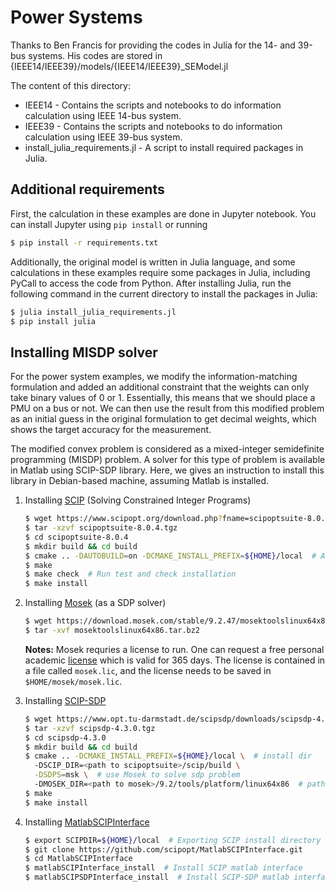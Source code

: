 # Power Systems

Thanks to Ben Francis for providing the codes in Julia for the 14- and 39-bus systems. His
codes are stored in {IEEE14/IEEE39}/models/{IEEE14/IEEE39}_SEModel.jl

The content of this directory:
* IEEE14 - Contains the scripts and notebooks to do information calculation using IEEE
  14-bus system.
* IEEE39 - Contains the scripts and notebooks to do information calculation using IEEE
  39-bus system.
* install_julia_requirements.jl - A script to install required packages in Julia.


## Additional requirements

First, the calculation in these examples are done in Jupyter notebook. You can install
Jupyter using `pip install` or running

``` bash
$ pip install -r requirements.txt
```

Additionally, the original model is written in Julia language, and some calculations
in these examples require some packages in Julia, including PyCall to access the code
from Python. After installing Julia, run the following command in the current directory to
install the packages in Julia:

``` bash
$ julia install_julia_requirements.jl
$ pip install julia
```

## Installing MISDP solver

For the power system examples, we modify the information-matching formulation and added an
additional constraint that the weights can only take binary values of 0 or 1. Essentially,
this means that we should place a PMU on a bus or not. We can then use the result from
this modified problem as an initial guess in the original formulation to get decimal
weights, which shows the target accuracy for the measurement.

The modified convex problem is considered as a mixed-integer semidefinite programming
(MISDP) problem. A solver for this type of problem is available in Matlab using SCIP-SDP
library. Here, we gives an instruction to install this library in Debian-based machine,
assuming Matlab is installed.

1. Installing [SCIP](https://scipopt.org/) (Solving Constrained Integer Programs)
   ```bash
   $ wget https://www.scipopt.org/download.php?fname=scipoptsuite-8.0.4.tgz  # Assuming to use ver8.0.4
   $ tar -xzvf scipoptsuite-8.0.4.tgz
   $ cd scipoptsuite-8.0.4
   $ mkdir build && cd build
   $ cmake .. -DAUTOBUILD=on -DCMAKE_INSTALL_PREFIX=${HOME}/local  # Assuming install dir is in $HOME/local
   $ make
   $ make check  # Run test and check installation
   $ make install
   ```

2. Installing [Mosek](https://www.mosek.com/) (as a SDP solver)
   ```bash
   $ wget https://download.mosek.com/stable/9.2.47/mosektoolslinux64x86.tar.bz2
   $ tar -xvf mosektoolslinux64x86.tar.bz2
   ```
   **Notes:**
   Mosek requries a license to run. One can request a free personal academic [license](https://www.mosek.com/products/academic-licenses/)
   which is valid for 365 days. The license is contained in a file called `mosek.lic`, and
   the license needs to be saved in `$HOME/mosek/mosek.lic`.

3. Installing [SCIP-SDP](https://www.opt.tu-darmstadt.de/scipsdp/)
   ```bash
   $ wget https://www.opt.tu-darmstadt.de/scipsdp/downloads/scipsdp-4.3.0.tgz
   $ tar -xzvf scipsdp-4.3.0.tgz
   $ cd scipsdp-4.3.0
   $ mkdir build && cd build
   $ cmake .. -DCMAKE_INSTALL_PREFIX=${HOME}/local \  # install dir
     -DSCIP_DIR=<path to scipoptsuite>/scip/build \
     -DSDPS=msk \  # use Mosek to solve sdp problem
     -DMOSEK_DIR=<path to mosek>/9.2/tools/platform/linux64x86  # path to Mosek solver
   $ make
   $ make install
   ```
  
4. Installing [MatlabSCIPInterface](https://github.com/scipopt/MatlabSCIPInterface)
   ```bash
   $ export SCIPDIR=${HOME}/local  # Exporting SCIP install directory
   $ git clone https://github.com/scipopt/MatlabSCIPInterface.git
   $ cd MatlabSCIPInterface
   $ matlabSCIPInterface_install  # Install SCIP matlab interface
   $ matlabSCIPSDPInterface_install  # Install SCIP-SDP matlab interface
   ```
